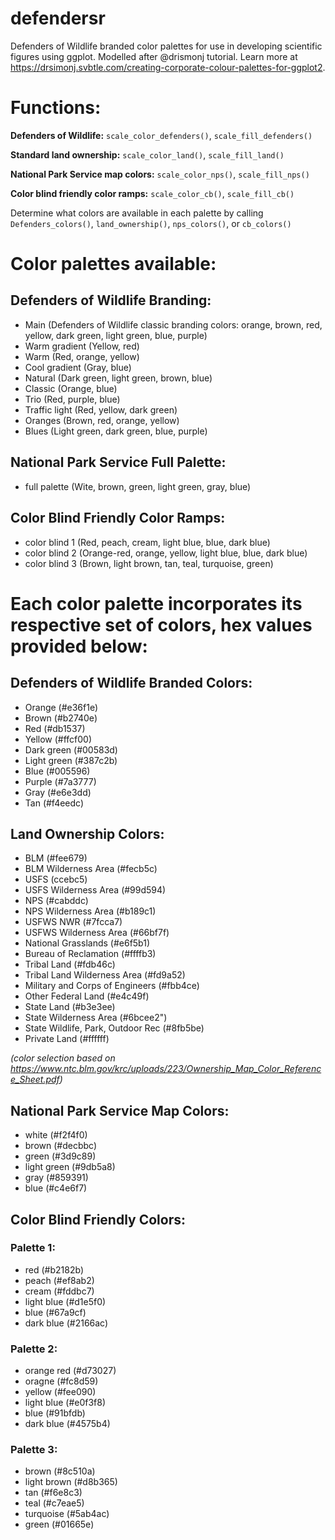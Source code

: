 # defendersr

Defenders of Wildlife branded color palettes for use in developing scientific figures using ggplot. Modelled after @drismonj tutorial. Learn more at https://drsimonj.svbtle.com/creating-corporate-colour-palettes-for-ggplot2.

# Functions:
**Defenders of Wildlife:** `scale_color_defenders()`, `scale_fill_defenders()`

**Standard land ownership:** `scale_color_land()`, `scale_fill_land()`

**National Park Service map colors:** `scale_color_nps()`, `scale_fill_nps()`

**Color blind friendly color ramps:** `scale_color_cb()`, `scale_fill_cb()`

Determine what colors are available in each palette by calling `Defenders_colors()`, `land_ownership()`, `nps_colors()`, or `cb_colors()`

# Color palettes available:
## Defenders of Wildlife Branding:
- Main (Defenders of Wildlife classic branding colors: orange, brown, red, yellow, dark green, light green, blue, purple)
- Warm gradient (Yellow, red)
- Warm (Red, orange, yellow)
- Cool gradient (Gray, blue)
- Natural (Dark green, light green, brown, blue)
- Classic (Orange, blue)
- Trio (Red, purple, blue)
- Traffic light (Red, yellow, dark green)
- Oranges (Brown, red, orange, yellow)
- Blues (Light green, dark green, blue, purple)

## National Park Service Full Palette:
- full palette (Wite, brown, green, light green, gray, blue)

## Color Blind Friendly Color Ramps:
- color blind 1 (Red, peach, cream, light blue, blue, dark blue)
- color blind 2 (Orange-red, orange, yellow, light blue, blue, dark blue)
- color blind 3 (Brown, light brown, tan, teal, turquoise, green)

# Each color palette incorporates its respective set of colors, hex values provided below:
## Defenders of Wildlife Branded Colors:
- Orange (#e36f1e)
- Brown (#b2740e)
- Red (#db1537)
- Yellow (#ffcf00)
- Dark green (#00583d)
- Light green (#387c2b)
- Blue (#005596)
- Purple (#7a3777)
- Gray (#e6e3dd)
- Tan (#f4eedc)

## Land Ownership Colors: 
- BLM (#fee679)
- BLM Wilderness Area (#fecb5c)
- USFS (ccebc5)
- USFS Wilderness Area (#99d594)
- NPS (#cabddc)
- NPS Wilderness Area (#b189c1)
- USFWS NWR (#7fcca7)
- USFWS Wilderness Area (#66bf7f)
- National Grasslands (#e6f5b1)
- Bureau of Reclamation (#ffffb3)
- Tribal Land (#fdb46c)
- Tribal Land Wilderness Area (#fd9a52)
- Military and Corps of Engineers (#fbb4ce)
- Other Federal Land (#e4c49f)
- State Land (#b3e3ee)
- State Wilderness Area (#6bcee2")
- State Wildlife, Park, Outdoor Rec (#8fb5be)
- Private Land (#ffffff)

*(color selection based on https://www.ntc.blm.gov/krc/uploads/223/Ownership_Map_Color_Reference_Sheet.pdf)*

## National Park Service Map Colors:
- white (#f2f4f0)
- brown (#decbbc)
- green (#3d9c89)
- light green (#9db5a8)
- gray (#859391)
- blue (#c4e6f7)

## Color Blind Friendly Colors:
### Palette 1:
- red (#b2182b)
- peach (#ef8ab2)
- cream (#fddbc7)
- light blue (#d1e5f0)
- blue (#67a9cf)
- dark blue (#2166ac)
### Palette 2:
- orange red (#d73027)
- oragne (#fc8d59)
- yellow (#fee090)
- light blue (#e0f3f8)
- blue (#91bfdb)
- dark blue (#4575b4)
### Palette 3:
- brown (#8c510a)
- light brown (#d8b365)
- tan (#f6e8c3)
- teal (#c7eae5)
- turquoise (#5ab4ac)
- green (#01665e)

